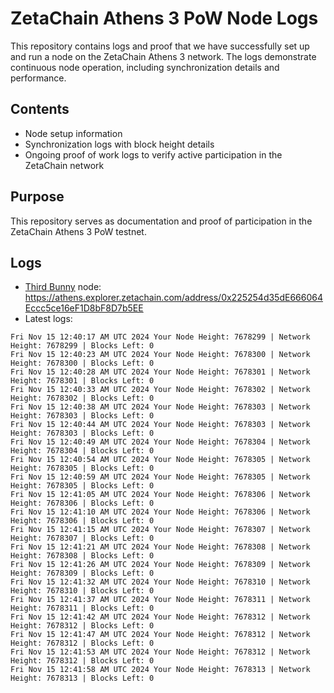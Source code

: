 # ZetaChain Athens 3 PoW Node Logs
This repository contains logs and proof that we have successfully set up and run a node on the ZetaChain Athens 3 network. The logs demonstrate continuous node operation, including synchronization details and performance.

## Contents
- Node setup information
- Synchronization logs with block height details
- Ongoing proof of work logs to verify active participation in the ZetaChain network

## Purpose
This repository serves as documentation and proof of participation in the ZetaChain Athens 3 PoW testnet.

## Logs

- [Third Bunny](https://thirdbunny.xyz/) node: https://athens.explorer.zetachain.com/address/0x225254d35dE666064Eccc5ce16eF1D8bF8D7b5EE
- Latest logs:
```
Fri Nov 15 12:40:17 AM UTC 2024 Your Node Height: 7678299 | Network Height: 7678299 | Blocks Left: 0
Fri Nov 15 12:40:23 AM UTC 2024 Your Node Height: 7678300 | Network Height: 7678300 | Blocks Left: 0
Fri Nov 15 12:40:28 AM UTC 2024 Your Node Height: 7678301 | Network Height: 7678301 | Blocks Left: 0
Fri Nov 15 12:40:33 AM UTC 2024 Your Node Height: 7678302 | Network Height: 7678302 | Blocks Left: 0
Fri Nov 15 12:40:38 AM UTC 2024 Your Node Height: 7678303 | Network Height: 7678303 | Blocks Left: 0
Fri Nov 15 12:40:44 AM UTC 2024 Your Node Height: 7678303 | Network Height: 7678303 | Blocks Left: 0
Fri Nov 15 12:40:49 AM UTC 2024 Your Node Height: 7678304 | Network Height: 7678304 | Blocks Left: 0
Fri Nov 15 12:40:54 AM UTC 2024 Your Node Height: 7678305 | Network Height: 7678305 | Blocks Left: 0
Fri Nov 15 12:40:59 AM UTC 2024 Your Node Height: 7678305 | Network Height: 7678305 | Blocks Left: 0
Fri Nov 15 12:41:05 AM UTC 2024 Your Node Height: 7678306 | Network Height: 7678306 | Blocks Left: 0
Fri Nov 15 12:41:10 AM UTC 2024 Your Node Height: 7678306 | Network Height: 7678306 | Blocks Left: 0
Fri Nov 15 12:41:15 AM UTC 2024 Your Node Height: 7678307 | Network Height: 7678307 | Blocks Left: 0
Fri Nov 15 12:41:21 AM UTC 2024 Your Node Height: 7678308 | Network Height: 7678308 | Blocks Left: 0
Fri Nov 15 12:41:26 AM UTC 2024 Your Node Height: 7678309 | Network Height: 7678309 | Blocks Left: 0
Fri Nov 15 12:41:32 AM UTC 2024 Your Node Height: 7678310 | Network Height: 7678310 | Blocks Left: 0
Fri Nov 15 12:41:37 AM UTC 2024 Your Node Height: 7678311 | Network Height: 7678311 | Blocks Left: 0
Fri Nov 15 12:41:42 AM UTC 2024 Your Node Height: 7678312 | Network Height: 7678312 | Blocks Left: 0
Fri Nov 15 12:41:47 AM UTC 2024 Your Node Height: 7678312 | Network Height: 7678312 | Blocks Left: 0
Fri Nov 15 12:41:53 AM UTC 2024 Your Node Height: 7678312 | Network Height: 7678312 | Blocks Left: 0
Fri Nov 15 12:41:58 AM UTC 2024 Your Node Height: 7678313 | Network Height: 7678313 | Blocks Left: 0
```
